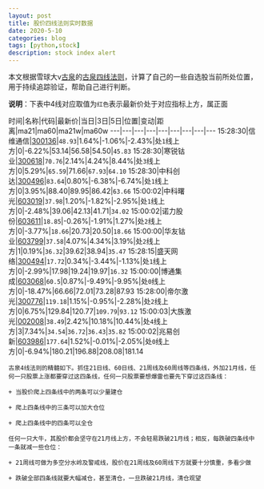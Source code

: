 ```yaml
---
layout: post
title: 股价四线法则实时数据
date: 2020-5-10
categories: blog
tags: [python,stock]
description: stock index alert
---
```



本文根据雪球大v[古泉](https://xueqiu.com/u/7148646888)的[古泉四线法则](https://xueqiu.com/7148646888/130498192)，计算了自己的一些自选股当前所处位置，用于持续追踪验证，帮助自己进行判断。

**说明**：下表中4线对应取值为`红色`表示最新价处于对应指标上方，属正面

时间|名称|代码|最新价|当日|3日|5日|位置|变动|距离|ma21|ma60|ma21w|ma60w
---|---|---|---|---|---|---|---|---
15:28:30|信维通信|[300136](https://xueqiu.com/S/SZ300136)|`48.93`|1.64%|-1.06%|-2.43%|处`1`线上方|0|-6.22%|53.14|56.58|54.50|`45.83`
15:28:30|寒锐钴业|[300618](https://xueqiu.com/S/SZ300618)|`70.76`|2.14%|4.24%|8.44%|处`3`线上方|0|5.29%|`65.59`|71.66|`67.93`|`64.10`
15:28:30|中科创达|[300496](https://xueqiu.com/S/SZ300496)|`83.64`|0.80%|-6.38%|-6.74%|处`1`线上方|0|3.95%|88.40|89.95|86.42|`63.66`
15:00:02|中科曙光|[603019](https://xueqiu.com/S/SH603019)|`37.98`|1.20%|-1.82%|-2.95%|处`1`线上方|0|-2.48%|39.06|42.13|41.71|`34.02`
15:00:02|诺力股份|[603611](https://xueqiu.com/S/SH603611)|`18.85`|-0.26%|-1.91%|1.27%|处`2`线上方|0|-3.77%|`18.66`|20.73|20.50|`18.66`
15:00:00|华友钴业|[603799](https://xueqiu.com/S/SH603799)|`37.58`|4.07%|4.34%|3.19%|处`2`线上方|1|0.19%|`36.32`|39.62|38.94|`35.47`
15:28:15|盛天网络|[300494](https://xueqiu.com/S/SZ300494)|`17.72`|0.34%|-3.44%|-1.13%|处`1`线上方|0|-2.99%|17.98|19.24|19.97|`16.32`
15:00:00|博通集成|[603068](https://xueqiu.com/S/SH603068)|`60.5`|0.87%|-9.49%|-9.95%|处`0`线上方|0|-18.47%|66.66|72.01|73.28|87.93
15:28:00|帝尔激光|[300776](https://xueqiu.com/S/SZ300776)|`119.18`|1.15%|-0.95%|-2.28%|处`2`线上方|0|6.75%|129.84|120.77|`109.79`|`93.12`
15:00:03|大族激光|[002008](https://xueqiu.com/S/SZ002008)|`38.49`|2.42%|10.18%|10.44%|处`4`线上方|3|7.34%|`34.54`|`36.72`|`36.43`|`35.82`
15:00:02|兆易创新|[603986](https://xueqiu.com/S/SH603986)|`177.64`|1.52%|-0.01%|-2.05%|处`0`线上方|0|-6.94%|180.21|196.88|208.08|181.14

```
古泉4线法则的精髓如下。抓住21日线、60日线、21周线及60周线等四条线，外加21月线，任何一只股票上涨都要穿过这四条线，任何一只股票要想爆雷也要先下穿过这四条线：

+ 当股价爬上四条线中的两条可以少量建仓

+ 爬上四条线中的三条可以加大仓位

+ 爬上四条线中的四条可以全仓

任何一只大牛，其股价都会坚守在21月线上方，不会轻易跌破21月线；相反，每跌破四条线中一条就减一些仓位：

+ 21周线可做为多空分水岭及警戒线，股价在21周线及60周线下方就要十分慎重，多看少做

+ 跌破全部四条线就要大幅减仓，甚至清仓，一旦跌破21月线，清仓观望
```